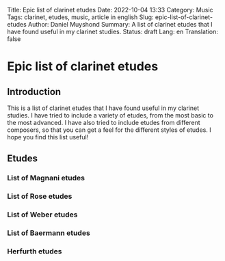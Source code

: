 Title: Epic list of clarinet etudes
Date: 2022-10-04 13:33
Category: Music
Tags: clarinet, etudes, music, article in english
Slug: epic-list-of-clarinet-etudes
Author: Daniel Muyshond
Summary: A list of clarinet etudes that I have found useful in my clarinet studies.
Status: draft
Lang: en
Translation: false

# Epic list of clarinet etudes

## Introduction

This is a list of clarinet etudes that I have found useful in my clarinet studies. I have tried to include a variety of etudes, from the most basic to the most advanced. I have also tried to include etudes from different composers, so that you can get a feel for the different styles of etudes. I hope you find this list useful!

## Etudes

### List of Magnani etudes

### List of Rose etudes

### List of Weber etudes

### List of Baermann etudes

### Herfurth etudes